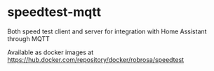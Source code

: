 # speedtest-mqtt
Both speed test client and server for integration with Home Assistant through MQTT

Available as docker images at https://hub.docker.com/repository/docker/robrosa/speedtest
